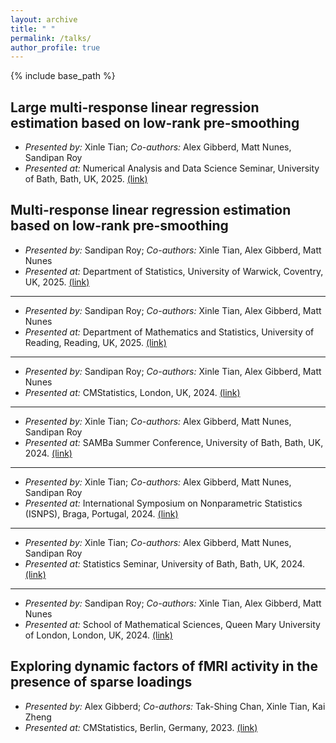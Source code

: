 ```yaml
---
layout: archive
title: " "
permalink: /talks/
author_profile: true
---
```


{% include base_path %}

## Large multi-response linear regression estimation based on low-rank pre-smoothing
* *Presented by:* Xinle Tian; *Co-authors:* Alex Gibberd, Matt Nunes, Sandipan Roy
* *Presented at:* Numerical Analysis and Data Science Seminar, University of Bath, Bath, UK, 2025. [(link)](https://bath-numerical-analysis.github.io/events/current_seminars.html)

  
## Multi-response linear regression estimation based on low-rank pre-smoothing

* *Presented by:* Sandipan Roy; *Co-authors:* Xinle Tian, Alex Gibberd, Matt Nunes
* *Presented at:* Department of Statistics, University of Warwick, Coventry, UK, 2025. [(link)](https://warwick.ac.uk/fac/sci/statistics/news/upcoming-seminars/statisticallearning/)
  
----

* *Presented by:* Sandipan Roy; *Co-authors:* Xinle Tian, Alex Gibberd, Matt Nunes
* *Presented at:* Department of Mathematics and Statistics, University of Reading, Reading, UK, 2025. [(link)](https://www.reading.ac.uk/maths-and-stats/seminars-and-events/seminars%20and%20colloquia)
  
----

* *Presented by:* Sandipan Roy; *Co-authors:* Xinle Tian, Alex Gibberd, Matt Nunes
* *Presented at:* CMStatistics, London, UK, 2024. [(link)](https://www.cmstatistics.org/CFECMStatistics2024/index.php)
  
----

* *Presented by:* Xinle Tian; *Co-authors:* Alex Gibberd, Matt Nunes, Sandipan Roy
* *Presented at:* SAMBa Summer Conference, University of Bath, Bath, UK, 2024. [(link)](https://people.bath.ac.uk/cb2605/SAMBaConf.html)
  
----

* *Presented by:* Xinle Tian; *Co-authors:* Alex Gibberd, Matt Nunes, Sandipan Roy
* *Presented at:* International Symposium on Nonparametric Statistics (ISNPS), Braga, Portugal, 2024. [(link)](https://w3.math.uminho.pt/ISNPS2024/)
  
----

* *Presented by:* Xinle Tian; *Co-authors:* Alex Gibberd, Matt Nunes, Sandipan Roy
* *Presented at:* Statistics Seminar, University of Bath, Bath, UK, 2024. [(link)](https://people.bath.ac.uk/cr777/seminar.html)
  
----

* *Presented by:* Sandipan Roy; *Co-authors:* Xinle Tian, Alex Gibberd, Matt Nunes
* *Presented at:* School of Mathematical Sciences, Queen Mary University of London, London, UK, 2024. [(link)](https://www.qmul.ac.uk/maths/research/seminars/statistics-and-data-science-seminar/)

  
## Exploring dynamic factors of fMRI activity in the presence of sparse loadings
* *Presented by:* Alex Gibberd; *Co-authors:* Tak-Shing Chan, Xinle Tian, Kai Zheng
* *Presented at:* CMStatistics, Berlin, Germany, 2023. [(link)](https://www.cmstatistics.org/CMStatistics2023/programme.php)

